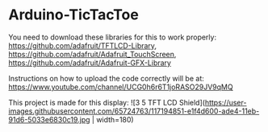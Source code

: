 # Arduino-TicTacToe

You need to download these libraries for this to work properly: https://github.com/adafruit/TFTLCD-Library, https://github.com/adafruit/Adafruit_TouchScreen, https://github.com/adafruit/Adafruit-GFX-Library


Instructions on how to upload the code correctly will be at: https://www.youtube.com/channel/UCG0h6r6T1joRASO29JV9qMQ

This project is made for this display:
![3 5 TFT LCD Shield](https://user-images.githubusercontent.com/65724763/117194851-e1f4d600-ade4-11eb-91d6-5033e6830c19.jpg | width=180)

